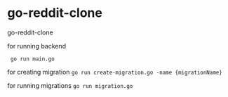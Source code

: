 # go-reddit-clone
go-reddit-clone
    
for running backend

 ``` go run main.go```
 

 
 for creating migration 
 ```go run create-migration.go -name {migrationName}```
 
 for running migrations
 ```go run migration.go```